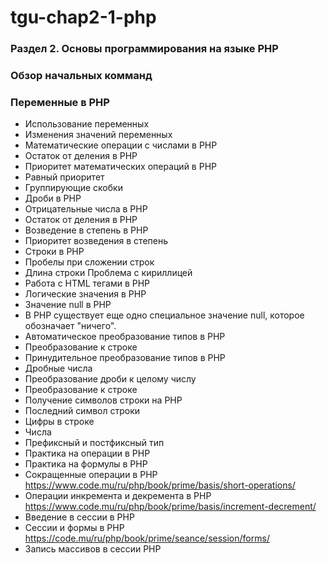 # tgu-chap2-1-php

### Раздел 2. Основы программирования на языке PHP

### Обзор начальных комманд

### Переменные в PHP

- Использование переменных
- Изменения значений переменных
- Математические операции с числами в PHP
- Остаток от деления в PHP
- Приоритет математических операций в PHP
- Равный приоритет
- Группирующие скобки
- Дроби в PHP
- Отрицательные числа в PHP
- Остаток от деления в PHP
- Возведение в степень в PHP
- Приоритет возведения в степень
- Строки в PHP
- Пробелы при сложении строк
- Длина строки Проблема с кириллицей
- Работа с HTML тегами в PHP
- Логические значения в PHP
- Значение null в PHP
- В PHP существует еще одно специальное значение null, которое обозначает "ничего".
- Автоматическое преобразование типов в PHP
- Преобразование к строке
- Принудительное преобразование типов в PHP
- Дробные числа
- Преобразование дроби к целому числу
- Преобразование к строке
- Получение символов строки на PHP
- Последний символ строки
- Цифры в строке
- Числа
- Префиксный и постфиксный тип
- Практика на операции в PHP
- Практика на формулы в PHP
- Сокращенные операции в PHP <https://www.code.mu/ru/php/book/prime/basis/short-operations/>
- Операции инкремента и декремента в PHP <https://www.code.mu/ru/php/book/prime/basis/increment-decrement/>
- Введение в сессии в PHP
- Сессии и формы в PHP <https://code.mu/ru/php/book/prime/seance/session/forms/>
- Запись массивов в сессии PHP


